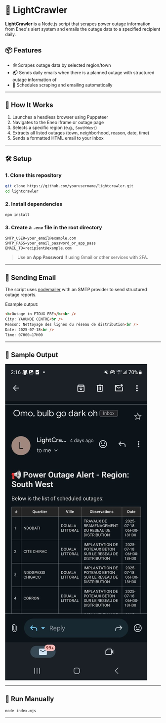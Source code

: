 # 🔌 LightCrawler

**LightCrawler** is a Node.js script that scrapes power outage information from Eneo's alert system and emails the outage data to a specified recipient daily.

## 📦 Features

- 🕸 Scrapes outage data by selected region/town
- 📬 Sends daily emails when there is a planned outage with structured outage information of
- 🔄 Schedules scraping and emailing automatically

---

## 🚀 How It Works

1. Launches a headless browser using Puppeteer
2. Navigates to the Eneo iframe or outage page
3. Selects a specific region (e.g., `SouthWest`)
4. Extracts all listed outages (town, neighborhood, reason, date, time)
5. Sends a formatted HTML email to your inbox

---

## 🛠 Setup

### 1. Clone this repository

```bash
git clone https://github.com/yourusername/lightcrawler.git
cd lightcrawler
```

### 2. Install dependencies

```bash
npm install
```

### 3. Create a `.env` file in the root directory

```env
SMTP_USER=your_email@example.com
SMTP_PASS=your_email_password_or_app_pass
EMAIL_TO=recipient@example.com

```

> Use an **App Password** if using Gmail or other services with 2FA.

---

## 📧 Sending Email

The script uses [nodemailer](https://nodemailer.com/about/) with an SMTP provider to send structured outage reports.

Example output:

```html
<b>Outage in ETOUG EBE</b><br />
City: YAOUNDE CENTRE<br />
Reason: Nettoyage des lignes du réseau de distribution<br />
Date: 2025-07-18<br />
Time: 07H00–17H00
```

---

## 📧 Sample Output

![Image of lightcrawler email](assets/lightcrawler-output.jpg)

---

## 🧪 Run Manually

```bash
node index.mjs
```

---
